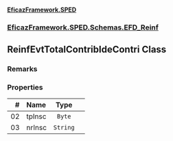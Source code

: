 #### [EficazFramework.SPED](EficazFrameworkSPED.md 'EficazFramework SPED')
### [EficazFramework.SPED.Schemas.EFD_Reinf](EficazFramework.SPED.Schemas.EFD_Reinf.md 'EficazFramework.SPED.Schemas.EFD_Reinf')

## ReinfEvtTotalContribIdeContri Class

### Remarks
### Properties

| # | Name | Type | |
| ---: | :--- | :---: | :--- |
| 02 | tpInsc | `Byte` |  |
| 03 | nrInsc | `String` |  |

